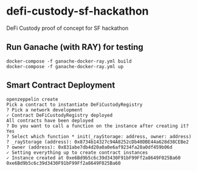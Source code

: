 # defi-custody-sf-hackathon
DeFi Custody proof of concept for SF hackathon


## Run Ganache (with RAY) for testing
```
docker-compose -f ganache-docker-ray.yml build
docker-compose -f ganache-docker-ray.yml up
```

## Smart Contract Deployment

```
openzeppelin create
Pick a contract to instantiate DeFiCustodyRegistry
? Pick a network development
✓ Contract DeFiCustodyRegistry deployed
All contracts have been deployed
? Do you want to call a function on the instance after creating it? Yes
? Select which function * init(_rayStorage: address, owner: address)
? _rayStorage (address): 0x8734b14327c94A8252cDb40DBE44a628d38CEBe2
? owner (address): 0x831abe7db4d20a0a0e6af9234fa28a0df459b06d
✓ Setting everything up to create contract instances
✓ Instance created at 0xe6Bd9b5c6c39d3430F91bF99Ff2a8649F025Ba60
0xe6Bd9b5c6c39d3430F91bF99Ff2a8649F025Ba60
```
